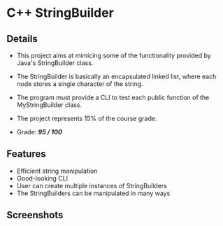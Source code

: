 # C++ StringBuilder

## Details

- This project aims at mimicing some of the functionality provided by Java's StringBuilder class.

- The StringBuilder is basically an encapsulated linked list, where each node stores a single character of the string.

- The program must provide a CLI to test each public function of the MyStringBuilder class.

- The project represents 15% of the course grade.

-  Grade: **_95 / 100_**

## Features

- Efficient string manipulation
- Good-looking CLI
- User can create multiple instances of StringBuilders
- The StringBuilders can be manipulated in many ways

## Screenshots

